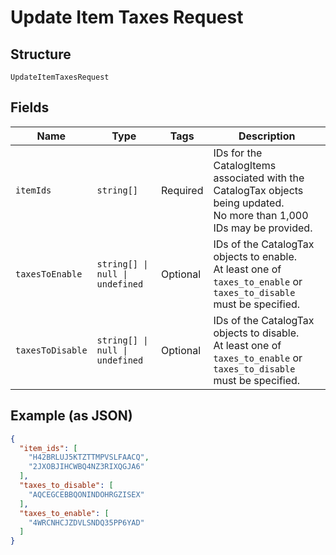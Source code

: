 <!-- Optimized: 2025-10-06 -->
<!-- RPM: 1.6.2.1.1.6.2.1_update-item-taxes-request_20251006 -->
<!-- Session: E2E RPM DNA Application -->
<!-- AOM: RND (Reggie & Dro) -->
<!-- COI: TECHNOLOGY -->
<!-- RPM: HIGH -->
<!-- ACTION: BUILD -->


# Update Item Taxes Request

## Structure

`UpdateItemTaxesRequest`

## Fields

| Name | Type | Tags | Description |
|  --- | --- | --- | --- |
| `itemIds` | `string[]` | Required | IDs for the CatalogItems associated with the CatalogTax objects being updated.<br>No more than 1,000 IDs may be provided. |
| `taxesToEnable` | `string[] \| null \| undefined` | Optional | IDs of the CatalogTax objects to enable.<br>At least one of `taxes_to_enable` or `taxes_to_disable` must be specified. |
| `taxesToDisable` | `string[] \| null \| undefined` | Optional | IDs of the CatalogTax objects to disable.<br>At least one of `taxes_to_enable` or `taxes_to_disable` must be specified. |

## Example (as JSON)

```json
{
  "item_ids": [
    "H42BRLUJ5KTZTTMPVSLFAACQ",
    "2JXOBJIHCWBQ4NZ3RIXQGJA6"
  ],
  "taxes_to_disable": [
    "AQCEGCEBBQONINDOHRGZISEX"
  ],
  "taxes_to_enable": [
    "4WRCNHCJZDVLSNDQ35PP6YAD"
  ]
}
```
